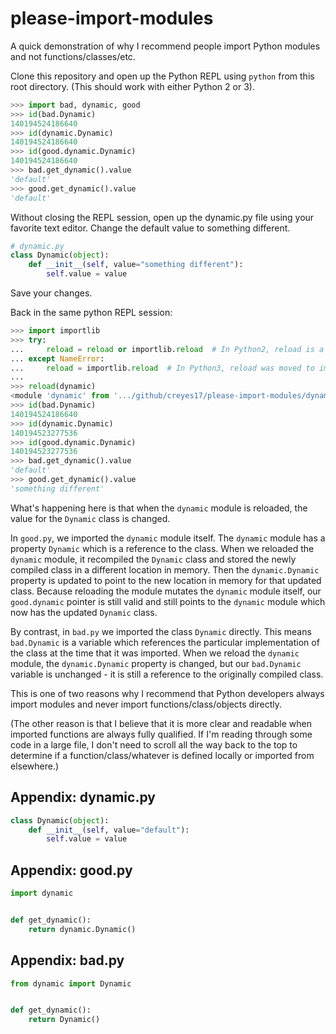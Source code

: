# please-import-modules

A quick demonstration of why I recommend people import Python modules and not functions/classes/etc.

Clone this repository and open up the Python REPL using `python` from this root directory. (This should work with either Python 2 or 3).

```python
>>> import bad, dynamic, good
>>> id(bad.Dynamic)
140194524186640
>>> id(dynamic.Dynamic)
140194524186640
>>> id(good.dynamic.Dynamic)
140194524186640
>>> bad.get_dynamic().value
'default'
>>> good.get_dynamic().value
'default'
```

Without closing the REPL session, open up the dynamic.py file using your favorite text editor. Change the default value to something different.

```python
# dynamic.py
class Dynamic(object):
    def __init__(self, value="something different"):
        self.value = value
```

Save your changes.

Back in the same python REPL session:

```python
>>> import importlib
>>> try:
...     reload = reload or importlib.reload  # In Python2, reload is a built-in
... except NameError:
...     reload = importlib.reload  # In Python3, reload was moved to importlib
...
>>> reload(dynamic)
<module 'dynamic' from '.../github/creyes17/please-import-modules/dynamic.py'>
>>> id(bad.Dynamic)
140194524186640
>>> id(dynamic.Dynamic)
140194523277536
>>> id(good.dynamic.Dynamic)
140194523277536
>>> bad.get_dynamic().value
'default'
>>> good.get_dynamic().value
'something different'
```

What's happening here is that when the `dynamic` module is reloaded, the value for the `Dynamic` class is changed.

In `good.py`, we imported the `dynamic` module itself. The `dynamic` module has a property `Dynamic` which is a reference to the class. When we reloaded the `dynamic` module, it recompiled the `Dynamic` class and stored the newly compiled class in a different location in memory. Then the `dynamic.Dynamic` property is updated to point to the new location in memory for that updated class. Because reloading the module mutates the `dynamic` module itself, our `good.dynamic` pointer is still valid and still points to the `dynamic` module which now has the updated `Dynamic` class.

By contrast, in `bad.py` we imported the class `Dynamic` directly. This means `bad.Dynamic` is a variable which references the particular implementation of the class at the time that it was imported. When we reload the `dynamic` module, the `dynamic.Dynamic` property is changed, but our `bad.Dynamic` variable is unchanged - it is still a reference to the originally compiled class.

This is one of two reasons why I recommend that Python developers always import modules and never import functions/class/objects directly.

(The other reason is that I believe that it is more clear and readable when imported functions are always fully qualified. If I'm reading through some code in a large file, I don't need to scroll all the way back to the top to determine if a function/class/whatever is defined locally or imported from elsewhere.)

## Appendix: dynamic.py

```python
class Dynamic(object):
    def __init__(self, value="default"):
        self.value = value
```

## Appendix: good.py

```python
import dynamic


def get_dynamic():
    return dynamic.Dynamic()
```

## Appendix: bad.py

```python
from dynamic import Dynamic


def get_dynamic():
    return Dynamic()
```
